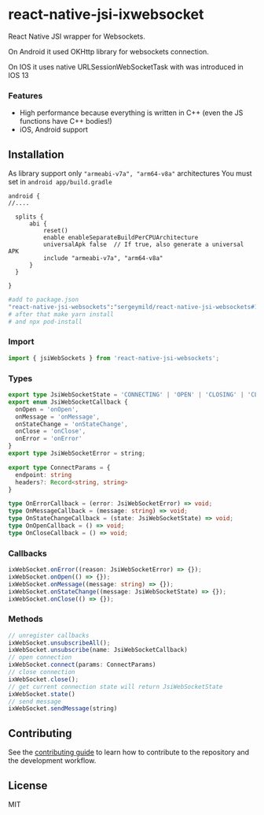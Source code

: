 # react-native-jsi-ixwebsocket

React Native JSI wrapper for Websockets.

On Android it used OKHttp library for websockets connection.

On IOS it uses native URLSessionWebSocketTask with was introduced in IOS 13

### Features
- High performance because everything is written in C++ (even the JS functions have C++ bodies!)
- iOS, Android support

## Installation

As library support only `"armeabi-v7a", "arm64-v8a"` architectures
You must set in `android app/build.gradle`

```
android {
//....

  splits {
      abi {
          reset()
          enable enableSeparateBuildPerCPUArchitecture
          universalApk false  // If true, also generate a universal APK
          include "armeabi-v7a", "arm64-v8a"
      }
  }

}
```

```sh
#add to package.json
"react-native-jsi-websockets":"sergeymild/react-native-jsi-websockets#1.0.0"
# after that make yarn install
# and npx pod-install
```

### Import
```typescript
import { jsiWebSockets } from 'react-native-jsi-websockets';
```

### Types
```typescript
export type JsiWebSocketState = 'CONNECTING' | 'OPEN' | 'CLOSING' | 'CLOSED';
export enum JsiWebSocketCallback {
  onOpen = 'onOpen',
  onMessage = 'onMessage',
  onStateChange = 'onStateChange',
  onClose = 'onClose',
  onError = 'onError'
}
export type JsiWebSocketError = string;

export type ConnectParams = {
  endpoint: string
  headers?: Record<string, string>
}

type OnErrorCallback = (error: JsiWebSocketError) => void;
type OnMessageCallback = (message: string) => void;
type OnStateChangeCallback = (state: JsiWebSocketState) => void;
type OnOpenCallback = () => void;
type OnCloseCallback = () => void;
```

### Callbacks
```typescript
ixWebSocket.onError((reason: JsiWebSocketError) => {});
ixWebSocket.onOpen(() => {});
ixWebSocket.onMessage((message: string) => {});
ixWebSocket.onStateChange((message: JsiWebSocketState) => {});
ixWebSocket.onClose(() => {});
```

### Methods
```typescript
// unregister callbacks
ixWebSocket.unsubscribeAll();
ixWebSocket.unsubscribe(name: JsiWebSocketCallback)
// open connection
ixWebSocket.connect(params: ConnectParams)
// close connection
ixWebSocket.close();
// get current connection state will return JsiWebSocketState
ixWebSocket.state()
// send message
ixWebSocket.sendMessage(string)
```

## Contributing

See the [contributing guide](CONTRIBUTING.md) to learn how to contribute to the repository and the development workflow.

## License

MIT
